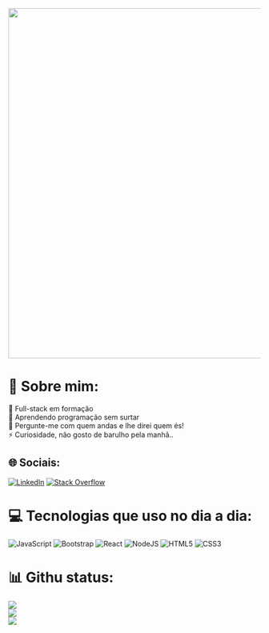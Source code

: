 <img width="700px" src="https://media0.giphy.com/media/13HgwGsXF0aiGY/giphy.gif?cid=790b76117918bbc69418bde1ca20ac7897d1f89568c82cbf&rid=giphy.gif&ct=g" style="max-width: 100%;">


# 💫 Sobre mim:
🔭 Full-stack em formação<br>🌱 Aprendendo programação sem surtar<br>💬 Pergunte-me com quem andas e lhe direi quem és!<br>⚡ Curiosidade, não gosto de barulho pela manhã..


## 🌐 Sociais:
[![LinkedIn](https://img.shields.io/badge/LinkedIn-%230077B5.svg?logo=linkedin&logoColor=white)](https://linkedin.com/in/https://www.linkedin.com/in/gabriellbonfim/) [![Stack Overflow](https://img.shields.io/badge/-Stackoverflow-FE7A16?logo=stack-overflow&logoColor=white)](https://stackoverflow.com/users/https://www.codewars.com/users/GabrielSouza2) 

# 💻 Tecnologias que uso no dia a dia:
![JavaScript](https://img.shields.io/badge/javascript-%23323330.svg?style=for-the-badge&logo=javascript&logoColor=%23F7DF1E) ![Bootstrap](https://img.shields.io/badge/bootstrap-%23563D7C.svg?style=for-the-badge&logo=bootstrap&logoColor=white) ![React](https://img.shields.io/badge/react-%2320232a.svg?style=for-the-badge&logo=react&logoColor=%2361DAFB) ![NodeJS](https://img.shields.io/badge/node.js-6DA55F?style=for-the-badge&logo=node.js&logoColor=white) ![HTML5](https://img.shields.io/badge/html5-%23E34F26.svg?style=for-the-badge&logo=html5&logoColor=white) ![CSS3](https://img.shields.io/badge/css3-%231572B6.svg?style=for-the-badge&logo=css3&logoColor=white)
# 📊 Githu status:
![](https://github-readme-stats.vercel.app/api?username=GabrielSouza2&theme=react&hide_border=false&include_all_commits=true&count_private=false)<br/>
![](https://github-readme-streak-stats.herokuapp.com/?user=GabrielSouza2&theme=react&hide_border=false)<br/>
![](https://github-readme-stats.vercel.app/api/top-langs/?username=GabrielSouza2&theme=react&hide_border=false&include_all_commits=true&count_private=false&layout=compact)

<!-- Proudly created with GPRM ( https://gprm.itsvg.in ) -->
